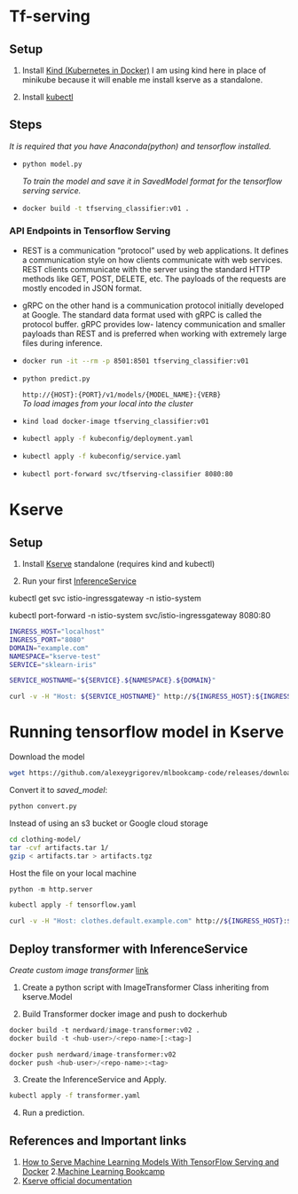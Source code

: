 # Tf-serving
## Setup 
1. Install [Kind (Kubernetes in Docker)](https://kind.sigs.k8s.io/docs/user/quick-start/#installation)
   I am using kind here in place of minikube because it will enable me install kserve as a standalone.

2. Install [kubectl](https://kubernetes.io/docs/tasks/tools/)

## Steps
*It is required that you have Anaconda(python) and tensorflow installed.*
* ```python
  python model.py
  ```
  *To train the model and save it in SavedModel format for the tensorflow serving service.*

* ```bash
  docker build -t tfserving_classifier:v01 .
  ```

### API Endpoints in Tensorflow Serving
* REST is a communication “protocol” used by web applications. It defines a communication style on how clients communicate with web services. REST clients communicate with the server using the standard HTTP methods like GET, POST, DELETE, etc. The payloads of the requests are mostly encoded in JSON format.

* gRPC on the other hand is a communication protocol initially developed at Google. The standard data format used with gRPC is called the protocol buffer. gRPC provides low- latency communication and smaller payloads than REST and is preferred when working with extremely large files during inference. 


* ```bash
  docker run -it --rm -p 8501:8501 tfserving_classifier:v01
  ```
* ```python
  python predict.py
  ```
  `http://{HOST}:{PORT}/v1/models/{MODEL_NAME}:{VERB}`  
*To load images from your local into the cluster*
* ```bash
  kind load docker-image tfserving_classifier:v01
  ```
* ```bash
  kubectl apply -f kubeconfig/deployment.yaml
  ```
* ```bash
  kubectl apply -f kubeconfig/service.yaml
  ```
* ```bash
  kubectl port-forward svc/tfserving-classifier 8080:80
  ```

# Kserve
## Setup
1. Install [Kserve](https://kserve.github.io/website/master/get_started/)  standalone (requires kind and kubectl)

2. Run your first [InferenceService](https://kserve.github.io/website/master/get_started/first_isvc/)

kubectl get svc istio-ingressgateway -n istio-system

kubectl port-forward -n istio-system svc/istio-ingressgateway 8080:80


```bash
INGRESS_HOST="localhost"
INGRESS_PORT="8080"
DOMAIN="example.com"
NAMESPACE="kserve-test"
SERVICE="sklearn-iris"

SERVICE_HOSTNAME="${SERVICE}.${NAMESPACE}.${DOMAIN}"

curl -v -H "Host: ${SERVICE_HOSTNAME}" http://${INGRESS_HOST}:${INGRESS_PORT}/v1/models/sklearn-iris:predict -d @./iris-input.json
```

# Running tensorflow model in Kserve
Download the model
  ```bash
  wget https://github.com/alexeygrigorev/mlbookcamp-code/releases/download/chapter7-model/xception_v4_large_08_0.894.h5
  ```

Convert it to *saved_model*:
```python
python convert.py
```
Instead of using an s3 bucket or Google cloud storage
```bash
cd clothing-model/
tar -cvf artifacts.tar 1/
gzip < artifacts.tar > artifacts.tgz
```
Host the file on your local machine
```python
python -m http.server
```
```bash
kubectl apply -f tensorflow.yaml 
```
```bash
curl -v -H "Host: clothes.default.example.com" http://${INGRESS_HOST}:${INGRESS_PORT}/v1/models/clothes:predict -d $INPUT_PATH
```

## Deploy transformer with InferenceService
*Create custom image transformer* [link](https://kserve.github.io/website/master/modelserving/v1beta1/transformer/torchserve_image_transformer/#create-custom-image-transformer)

1. Create a python script with ImageTransformer Class inheriting from kserve.Model

2. Build Transformer docker image and push to dockerhub
  ```python
  docker build -t nerdward/image-transformer:v02 .
  docker build -t <hub-user>/<repo-name>[:<tag>]

  docker push nerdward/image-transformer:v02
  docker push <hub-user>/<repo-name>:<tag>
  ```

3. Create the InferenceService and Apply.
  ```bash
  kubectl apply -f transformer.yaml
  ```
4. Run a prediction.

## References and Important links
1. [How to Serve Machine Learning Models With TensorFlow Serving and Docker](https://neptune.ai/blog/how-to-serve-machine-learning-models-with-tensorflow-serving-and-docker)
2.[Machine Learning Bookcamp](https://github.com/alexeygrigorev/mlbookcamp-code)
3. [Kserve official documentation](https://kserve.github.io/website/master/)